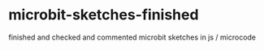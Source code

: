 # microbit-sketches-finished
finished and checked and commented microbit sketches in js / microcode
